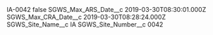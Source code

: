 <?xml version="1.0" encoding="UTF-8"?>
<CustomMetadata xmlns="http://soap.sforce.com/2006/04/metadata" xmlns:xsi="http://www.w3.org/2001/XMLSchema-instance" xmlns:xsd="http://www.w3.org/2001/XMLSchema">
    <label>IA-0042</label>
    <protected>false</protected>
    <values>
        <field>SGWS_Max_ARS_Date__c</field>
        <value xsi:type="xsd:dateTime">2019-03-30T08:30:01.000Z</value>
    </values>
    <values>
        <field>SGWS_Max_CRA_Date__c</field>
        <value xsi:type="xsd:dateTime">2019-03-30T08:28:24.000Z</value>
    </values>
    <values>
        <field>SGWS_Site_Name__c</field>
        <value xsi:type="xsd:string">IA</value>
    </values>
    <values>
        <field>SGWS_Site_Number__c</field>
        <value xsi:type="xsd:string">0042</value>
    </values>
</CustomMetadata>
